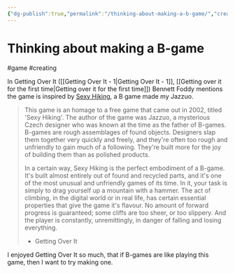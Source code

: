 ```yaml
---
{"dg-publish":true,"permalink":"/thinking-about-making-a-b-game/","created":"2024-01-17T11:15:33.068+09:00","updated":"2024-01-17T12:44:06.954+09:00"}
---
```


# Thinking about making a B-game

#game #creating 

In Getting Over It ([[Getting Over It - 1\|Getting Over It - 1]], [[Getting over it for the first time\|Getting over it for the first time]]) Bennett Foddy mentions the game is inspired by [Sexy Hiking](https://getting-over-it.fandom.com/wiki/Sexy_Hiking), a B game made my Jazzuo.

> This game is an homage to a free game that came out in 2002, titled 'Sexy Hiking'. The author of the game was Jazzuo, a mysterious Czech designer who was known at the time as the father of B-games. B-games are rough assemblages of found objects. Designers slap them together very quickly and freely, and they're often too rough and unfriendly to gain much of a following. They're built more for the joy of building them than as polished products.
> 
> In a certain way, Sexy Hiking is the perfect embodiment of a B-game. It's built almost entirely out of found and recycled parts, and it's one of the most unusual and unfriendly games of its time. In it, your task is simply to drag yourself up a mountain with a hammer. The act of climbing, in the digital world or in real life, has certain essential properties that give the game it's flavour. No amount of forward progress is guaranteed; some cliffs are too sheer, or too slippery. And the player is constantly, unremittingly, in danger of falling and losing everything.
> 
> - Getting Over It

I enjoyed Getting Over It so much, that if B-games are like playing this game, then I want to try making one.
